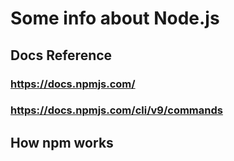 # Some info about Node.js

## Docs Reference
### https://docs.npmjs.com/
### https://docs.npmjs.com/cli/v9/commands

## How npm works
